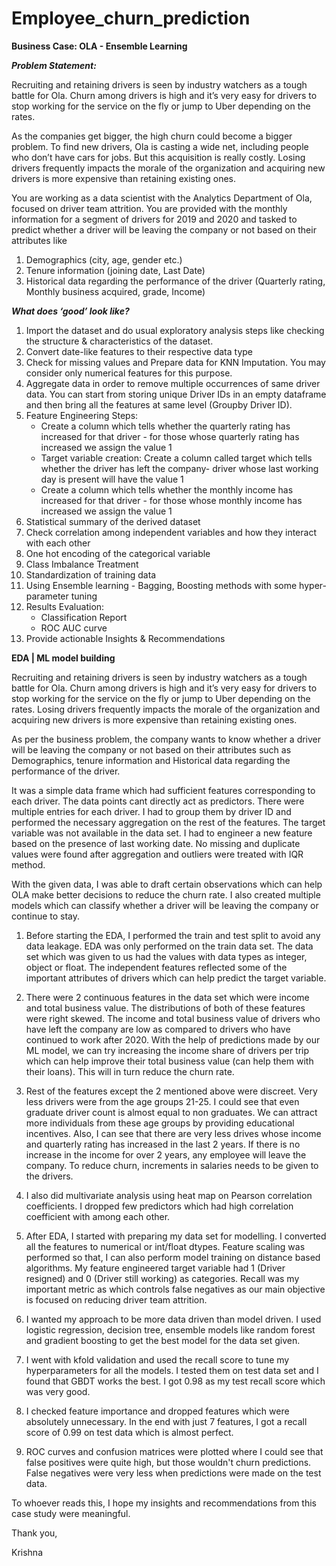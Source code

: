 # Employee_churn_prediction

**Business Case: OLA - Ensemble Learning**

***Problem Statement:***

Recruiting and retaining drivers is seen by industry watchers as a tough battle for Ola. Churn among drivers is high and it’s very easy for drivers to stop working for the service on the fly or jump to Uber depending on the rates.

As the companies get bigger, the high churn could become a bigger problem. To find new drivers, Ola is casting a wide net, including people who don’t have cars for jobs. But this acquisition is really costly. Losing drivers frequently impacts the morale of the organization and acquiring new drivers is more expensive than retaining existing ones.

You are working as a data scientist with the Analytics Department of Ola, focused on driver team attrition. You are provided with the monthly information for a segment of drivers for 2019 and 2020 and tasked to predict whether a driver will be leaving the company or not based on their attributes like

1.	Demographics (city, age, gender etc.)
2.	Tenure information (joining date, Last Date)
3.	Historical data regarding the performance of the driver (Quarterly rating, Monthly business acquired, grade, Income)

***What does ‘good’ look like?***

1.	Import the dataset and do usual exploratory analysis steps like checking the structure & characteristics of the dataset.
2.	Convert date-like features to their respective data type
3.	Check for missing values and Prepare data for KNN Imputation. You may consider only numerical features for this purpose.
4.	Aggregate data in order to remove multiple occurrences of same driver data. You can start from storing unique Driver IDs in an empty dataframe and then bring all the features at same level (Groupby Driver ID).
5.	Feature Engineering Steps:
    *	Create a column which tells whether the quarterly rating has increased for that driver - for those whose quarterly rating has increased we assign the value 1
    *	Target variable creation: Create a column called target which tells whether the driver has left the company- driver whose last working day is present will have the value 1
    *	Create a column which tells whether the monthly income has increased for that driver - for those whose monthly income has increased we assign the value 1
6.	Statistical summary of the derived dataset
7.	Check correlation among independent variables and how they interact with each other
8.	One hot encoding of the categorical variable
10.	Class Imbalance Treatment
11.	Standardization of training data
12.	Using Ensemble learning - Bagging, Boosting methods with some hyper-parameter tuning
13.	Results Evaluation:
    *	Classification Report
    *	ROC AUC curve
14.	Provide actionable Insights & Recommendations


**EDA | ML model building**

Recruiting and retaining drivers is seen by industry watchers as a tough battle for Ola. Churn among drivers is high and it’s very easy for drivers to stop working for the service on the fly or jump to Uber depending on the rates. Losing drivers frequently impacts the morale of the organization and acquiring new drivers is more expensive than retaining existing ones.

As per the business problem, the company wants to know whether a driver will be leaving the company or not based on their attributes such as Demographics, tenure information and Historical data regarding the performance of the driver. 

It was a simple data frame which had sufficient features corresponding to each driver. The data points cant directly act as predictors. There were multiple entries for each driver. I had to group them by driver ID and performed the necessary aggregation on the rest of the features. The target variable was not available in the data set. I had to engineer a new feature based on the presence of last working date. No missing and duplicate values were found after aggregation and outliers were treated with IQR method. 

With the given data, I was able to draft certain observations which can help OLA make better decisions to reduce the churn rate. I also created multiple models which can classify whether a driver will be leaving the company or continue to stay. 

1.	Before starting the EDA, I performed the train and test split to avoid any data leakage. EDA was only performed on the train data set. The data set which was given to us had the values with data types as integer, object or float. The independent features reflected some of the important attributes of drivers which can help predict the target variable.

2.	There were 2 continuous features in the data set which were income and total business value. The distributions of both of these features were right skewed. The income and total business value of drivers who have left the company are low as compared to drivers who have continued to work after 2020. With the help of predictions made by our ML model, we can try increasing the income share of drivers per trip which can help improve their total business value (can help them with their loans). This will in turn reduce the churn rate.

3.	Rest of the features except the 2 mentioned above were discreet. Very less drivers were from the age groups 21-25. I could see that even graduate driver count is almost equal to non graduates. We can attract more individuals from these age groups by providing educational incentives. Also, I can see that there are very less drives whose income and quarterly rating has increased in the last 2 years. If there is no increase in the income for over 2 years, any employee will leave the company. To reduce churn, increments in salaries needs to be given to the drivers.

4.	I also did multivariate analysis using heat map on Pearson correlation coefficients. I dropped few predictors which had high correlation coefficient with among each other. 

5.	After EDA, I started with preparing my data set for modelling. I converted all the features to numerical or int/float dtypes. Feature scaling was performed so that, I can also perform model training on distance based algorithms. My feature engineered target variable had 1 (Driver resigned) and 0 (Driver still working) as categories. Recall was my important metric as which controls false negatives as our main objective is focused on reducing driver team attrition.

6.	I wanted my approach to be more data driven than model driven. I used logistic regression, decision tree, ensemble models like random forest and gradient boosting to get the best model for the data set given.

7.	I went with kfold validation and used the recall score to tune my hyperparameters for all the models. I tested them on test data set and I found that GBDT works the best. I got 0.98 as my test recall score which was very good.

8.	I checked feature importance and dropped features which were absolutely unnecessary. In the end with just 7 features, I got a recall score of 0.99 on test data which is almost perfect.

9.	ROC curves and confusion matrices were plotted where I could see that false positives were quite high, but those wouldn't churn predictions. False negatives were very less when predictions were made on the test data.

To whoever reads this, I hope my insights and recommendations from this case study were meaningful.

Thank you,

Krishna





